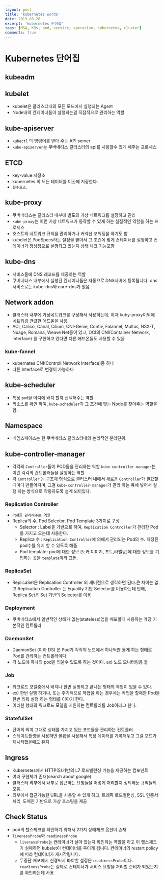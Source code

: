 ```yaml
---
layout: post
title: 'kubernetes words'
date: 2019-08-20
excerpt: 'kubernetes 단어집'
tags: [MSA, K8s, pod, service, operation, kubernetes, cluster]
comments: true
---
```


# Kubernetes 단어집

## kubeadm

## kubelet

- kubelet은 클러스터내의 모든 모드에서 실행되는 Agent
- Node내의 컨테이너들이 실행되는걸 직접적으로 관리하는 역할

## kube-apiserver

- `kubectl` 의 명령어를 받아 주는 API server
- `kube-apiserver`는 쿠버네티스 클러스터의 api를 사용할수 있게 해주는 프로세스

## ETCD

- key-value 저장소
- kubernetes 의 모든 데이터를 이곳에 저장한다.
- `필수요소`.

## kube-proxy

- 쿠버네티스는 클러스터 내부에 별도의 가상 네트워크를 설정하고 관리
- `kube-proxy`는 이런 가상 네트워크가 동작할 수 있게 하는 실질적인 역할을 하는 프로세스
- 호스트의 네트워크 규칙을 관리하거나 커넥션 포워딩을 하기도 함
- kubelet은 PodSpecs라는 설정을 받아서 그 조건에 맞게 컨테이너를 실행하고 컨테이너가 정상정으로 실행되고 있는지 상태 체크 기능포함

## kube-dns

- 서비스들에 DNS 레코드를 제공하는 역할
- 쿠버네티스 내부에서 실행된 컨테이너들은 자동으로 DNS서버에 등록됩니다. dns 서비스로는 kube-dns와 core-dns가 있음.

## Network addon

- 클러스터 내부에 가상네트워크를 구성해서 사용하는데, 이때 kuby-proxy이외에 네트워킹 관련한 애드온을 사용
- ACI, Calico, Canal, Cilium, CNI-Genie, Contiv, Falannel, Multus, NSX-T, Nuage, Romana, Weave Net등이 있고, OCI의 CNI(Container Network, Interface) 를 구현하고 있다면 다른 애드온들도 사용할 수 있음

### kube-fannel

- kubernates CNI(Controll Network Interface)중 하나
- 다른 Interface로 변경이 가능하다

## kube-scheduler

- 특정 `pod`을 어디에 배치 할지 선택해주는 역할
- 리소스를 확인 하여, `kube-scheduler`가 그 조건에 맞는 Node를 찾아주는 역할을 함.

## Namespace

- 네임스페이스는 한 쿠버네티스 클러스터내의 논리적인 분리단위.

## kube-controller-manager

- 각각의 `Controller`들이 POD들을 관리하는 역할 `kube-controller-manager`는 이런 각각의 컨트롤러들을 실행하는 역할
- 각 `Controller` 논 구조체 형식으로 클러스터 내에서 새로운 `Controller`가 필요할때마다 만들어지며, 그걸 `kube-controller-manager`가 관리 하는 큐에 넣어서 실행 하는 방식으로 작동하도록 설계 되어있다.

### Replication Controller

- `Pod를 관리해주는 역할`
- Replica의 수, Pod Selector, Pod Template 3가지로 구성
  - Selector : Label을 기반으로 하여, `Replication Controller`가 관리한 Pod를 가지고 오는데 사용한다.
  - Replica 수 : `Replication Controller`에 의해서 관리되는 Pod의 수. 지정된 pod수를 유지 할 수 있도록 해줌
  - Pod template: pod에 대한 정보 (도커 이미지, 포트,라벨등)에 대한 정보를 기입하는 곳을 `template`이라 표현.

### ReplicaSet

- ReplicaSet은 Replication Controller 의 새버전으로 생각하면 된다.큰 차이는 없고 Replication Controller 는 Equality 기반 Selector를 이용하는데 반해, Replica Set은 Set 기반의 Selector를 이용

### Deployment

- 쿠버네티스에서 일반적인 상태가 없는(stateless)앱을 배포할때 사용하는 가장 기본적인 컨트롤러

### DaemonSet

- DaemonSet (이하 DS) 은 Pod가 각각의 노드에서 하나씩만 돌게 하는 형태로 Pod를 관리하는 컨트롤러이다.
- 각 노드에 하나의 pod을 띄울수 있도록 하는 것이다. ex) 노드 모니터링용 툴

### Job

- 워크로드 모델중에서 배치나 한번 실행되고 끝나는 형태의 작업이 있을 수 있다.
- ex) 한번 실행 하거나, 또는 주기적으로 작업을 하는 경우에는 작업을 할때만 Pod을 한번 띄워 실행 하는 형태를 이야기 한다.
- 이러한 형태의 워크로드 모델을 지원하는 컨트롤러를 Job이라고 한다.

### StatefulSet

- 단어의 의미 그대로 상태를 가지고 있는 포드들을 관리하는 컨트롤러
- 스테이트풀셋을 사용하면 볼륨을 사용해서 특정 데이터를 기록해두고 그걸 포드가 재시작했을때도 유지

## Ingress

- Kubernetes에서 HTTP(S)기반의 L7 로드밸런싱 기능을 제공하는 컴포넌트
- 여러 구현체가 존재(search about google)
- 클러스터 외부에서 내부로 접근하는 요청들을 어떻게 처리할지 정의해둔 규칙들의 모음.
- 외부에서 접근가능한 URL을 사용할 수 있게 하고, 트래픽 로드밸런싱, SSL 인증서 처리, 도메인 기반으로 가상 호스팅을 제공

## Check Status

- pod의 헬스체크를 확인하기 위해서 2가지 상태체크 옵션이 존재
- `livenessProbe`와 `readinessProbe`
  - `livenessProbe`는 컨테이너가 살아 있는지 확인하는 역할을 하고 이 헬스체크가 실패하면 kubelet이 컨테이너를 죽이게 됩니다. 컨테이너의 restart policy에 따라 컨테이너가 재시작됩니다.
  - 무중단 배포에서 신경써서 봐야할 설정은 `readinessProbe`이다. `readinessProbe`는 실제로 컨테이너가 서비스 요청을 처리할 준비가 되었는지를 확인하는데 사용
